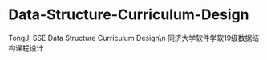 # Data-Structure-Curriculum-Design
TongJi SSE Data Structure Curriculum Design\n
同济大学软件学软19级数据结构课程设计
